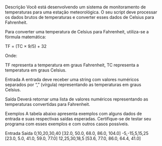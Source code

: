 Descrição
Você está desenvolvendo um sistema de monitoramento de temperaturas para uma estação meteorológica. O seu script deve processar os dados brutos de temperaturas e converter esses dados de Celsius para Fahrenheit.

Para converter uma temperatura de Celsius para Fahrenheit, utiliza-se a fórmula matemática:

TF = (TC × 9/5) + 32

Onde:

TF representa a temperatura em graus Fahrenheit,
TC representa a temperatura em graus Celsius.

Entrada
A entrada deve receber uma string com valores numéricos separados por “,” (vírgula) representando as temperaturas em graus Celsius.

Saída
Deverá retornar uma lista de valores numéricos representando as temperaturas convertidas para Fahrenheit.

Exemplos
A tabela abaixo apresenta exemplos com alguns dados de entrada e suas respectivas saídas esperadas. Certifique-se de testar seu programa com esses exemplos e com outros casos possíveis.

Entrada	Saída
0,10,20,30,40	[32.0, 50.0, 68.0, 86.0, 104.0]
-5,-15,5,15,25	[23.0, 5.0, 41.0, 59.0, 77.0]
12,25,30,18,5	[53.6, 77.0, 86.0, 64.4, 41.0]